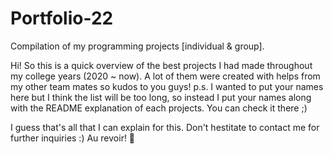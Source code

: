 # Portfolio-22
Compilation of my programming projects [individual &amp; group].


Hi! So this is a quick overview of the best projects I had made throughout my college years (2020 ~ now). 
A lot of them were created with helps from my other team mates so kudos to you guys! 
p.s. I wanted to put your names here but I think the list will be too long, so instead I put your names along with the README explanation of each projects. You can check it there ;)

I guess that's all that I can explain for this. Don't hestitate to contact me for further inquiries :) Au revoir! 👋
